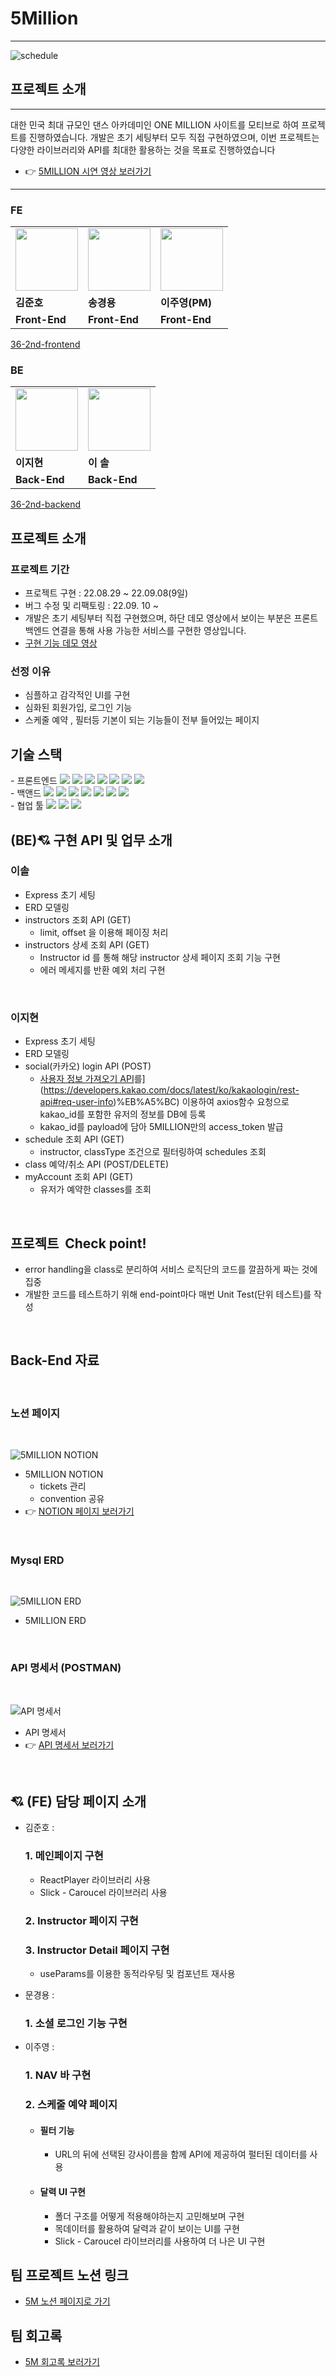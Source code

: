 # 5Million
--- 

![schedule](https://velog.velcdn.com/images/sharphand1/post/9bfab73f-d9d6-4d9d-b075-7b8ca8ef996c/image.png)

## 프로젝트 소개
---
대한 민국 최대 규모인 댄스 아카데미인 ONE MILLION 사이트를 모티브로 하여 프로젝트를 진행하였습니다.  개발은 초기 세팅부터 모두 직접 구현하였으며,  이번 프로젝트는 다양한 라이브러리와 API를 최대한 활용하는 것을 목표로 진행하였습니다
- &#128073; [5MILLION 시연 영상 보러가기](https://youtu.be/oFiMtcx96vc)

---

### FE
<table>
  <tr>
    <td>
      <a href="https://github.com/kimjuno97">
            <img src="https://ca.slack-edge.com/TH0U6FBTN-U03JHPL4GQJ-4d6154be5763-512" width="100px" />
        </a>
    </td>
    <td>
         <a href="https://github.com/strongsongky">
          	<img src="https://ca.slack-edge.com/TH0U6FBTN-U03JL5NKCHJ-192f4970c7ed-512" width="100px"/>
        </a>
    </td>
    <td>
      <a href="https://github.com/CodyMan0">
          	<img src="https://ca.slack-edge.com/TH0U6FBTN-U03JHMEQ02X-6cffc3092879-512" width="100px" />
        </a>
    </td>
  </tr>
  <tr>
    <td><b>김준호</b></td>
    <td><b>송경용</b></td>
    <td><b>이주영(PM)</b></td>
  </tr>
  <tr>
    <td><b>Front-End</b></td>
    <td><b>Front-End</b></td>
    <td><b>Front-End</b></td>
  </tr>
</table>

[36-2nd-frontend](https://github.com/wecode-bootcamp-korea/36-2nd-5MILLION-frontend)

### BE
<table>
  <tr>
    <td>
    	 <a href="https://github.com/LeeJ1Hyun">
          <img src="https://ca.slack-edge.com/TH0U6FBTN-U03JB5PFMML-843d4de54ab3-512" width="100px" />
        </a>
    </td>
    <td>
       <a href="https://github.com/isol78">
          <img src="https://ca.slack-edge.com/TH0U6FBTN-U03JJUNBB7G-cfc662a4b82c-512" width="100px" />
        </a>
    </td>
  </tr>
  <tr>
    <td><b>이지현</b></td>
    <td><b>이 솔</b></td>
  </tr>
  <tr>
    <td><b>Back-End</b></td>
    <td><b>Back-End</b></td>
  </tr>
</table>

[36-2nd-backend](https://github.com/wecode-bootcamp-korea/36-2nd-5MILLION-backend)


## 프로젝트 소개
### 프로젝트 기간

- 프로젝트 구현 : 22.08.29 ~ 22.09.08(9일)
- 버그 수정 및 리팩토링 : 22.09. 10 ~
- 개발은 초기 세팅부터 직접 구현했으며, 하단 데모 영상에서 보이는 부분은 프론트 백엔드 연결을 통해 사용 가능한 서비스를 구현한 영상입니다.
- [구현 기능 데모 영상]()

### 선정 이유
- 심플하고 감각적인 UI를 구현
- 심화된 회원가입, 로그인 기능
- 스케줄 예약 , 필터등 기본이 되는 기능들이 전부 들어있는 페이지



##  기술 스택
<div align=left>
- 프론트엔드 <img src="https://img.shields.io/badge/JavaScript-FFCA28?style=flat-square&logo=javascript&logoColor=white"/>
  <img src="https://img.shields.io/badge/React.js-58c3cc?style=flat-square&logo=React&logoColor=white"/>
  <img src="https://img.shields.io/badge/CRA-58c3cc?style=flat-square&logo=Create-React-App&logoColor=white"/>
  <img src="https://img.shields.io/badge/React Router Dom-gray?style=flat-square&logo=React-Router&logoColor=F6BB43"/>
  <img src="https://img.shields.io/badge/styled--components-DB7093?style=for-the-badge&logo=styled-components&logoColor=white"/>
  <img src="https://img.shields.io/badge/eslint-000066?style=flat-square&logo=eslint&logoColor=white"/>
  <img src="https://img.shields.io/badge/prettier-00CC00?style=flat-square&logo=eslint&logoColor=white"/>


<br>
- 백앤드 <img src="https://img.shields.io/badge/JavaScript-FFCA28?style=flat-square&logo=javascript&logoColor=white"/>
  <img src="https://img.shields.io/badge/Node.js-008000?style=flat-square&logo=Node.js&logoColor=white"/>
  <img src="https://img.shields.io/badge/Express-000080?style=flat-square&logo=Express&logoColor=white"/>
  <img src="https://img.shields.io/badge/ MySQL8.0-6441a5?style=flat-square&logo=MySQL&logoColor=white"/>
  <img src="https://img.shields.io/badge/Postman-F6BB43?style=flat-square&logo=Postman&logoColor=white"/>
  <img src="https://img.shields.io/badge/Bcrypt-F6BB43?style=flat-square&logo=Bcrypt&logoColor=white"/>
  <img src="https://img.shields.io/badge/JWT-F6BB43?style=flat-square&logo=JWT&logoColor=white"/>
<br>
 - 협업 툴 <img src="https://img.shields.io/badge/Notion-1c1c1c?style=flat-square&logo=Notion&logoColor=white"/> <img src="https://img.shields.io/badge/Slack-553830?style=flat-square&logo=Slack&logoColor=white"/> <img src="https://img.shields.io/badge/Gather-8B00F?style=flat-square&logo=Gather&logoColor=white"/>

</div>


## (BE)💘 구현 API 및 업무 소개

### 이솔
- Express 초기 세팅
- ERD 모델링
- instructors 조회 API (GET)
  - limit, offset 을 이용해 페이징 처리
- instructors 상세 조회 API (GET)
  - Instructor id 를 통해 해당 instructor 상세 페이지 조회 기능 구현
  - 에러 메세지를 반환 예외 처리 구현

<br/>

### 이지현
- Express 초기 세팅
- ERD 모델링
- social(카카오) login API (POST)
  - [사용자 정보 가져오기 API]([https://developers.kakao.com/docs/latest/ko/kakaologin/rest-api#req-user-info)를](https://developers.kakao.com/docs/latest/ko/kakaologin/rest-api#req-user-info)%EB%A5%BC) 이용하여 axios함수 요청으로 kakao_id를 포함한 유저의 정보를 DB에 등록
  - kakao_id를 payload에 담아 5MILLION만의 access_token 발급 
- schedule 조회 API (GET)
  - instructor, classType 조건으로 필터링하여 schedules 조회
- class 예약/취소 API (POST/DELETE)
- myAccount 조회 API (GET)
  - 유저가 예약한 classes를 조회

<br/>

## 프로젝트  Check point!

- error handling을 class로 분리하여 서비스 로직단의 코드를 깔끔하게 짜는 것에 집중  
- 개발한 코드를 테스트하기 위해 end-point마다 매번 Unit Test(단위 테스트)를 작성

<br/>

## Back-End 자료

<br/>

### 노션 페이지

<br/>

![5MILLION NOTION](https://velog.velcdn.com/images/nextlinehappy516/post/683606f8-d8e1-4316-85e5-5d3d8d7ca756/image.png)

- 5MILLION NOTION
  - tickets 관리
  - convention 공유  
- &#128073; [NOTION 페이지 보러가기](https://www.notion.so/5MILLION-44f8de800da145ecb6304292d14df0e1)

<br/>

### Mysql ERD

<br/>

![5MILLION ERD](https://velog.velcdn.com/images/nextlinehappy516/post/b1dc6961-8d32-483a-adaf-39baa9dcf28e/image.png)

- 5MILLION ERD

<br/>

### API 명세서 (POSTMAN)

<br/>

![API 명세서](https://velog.velcdn.com/images/nextlinehappy516/post/83ecbed7-32b8-4c68-bd02-49de5b4c68c1/image.png)

- API 명세서  
- &#128073; [API 명세서 보러가기](https://documenter.getpostman.com/view/22697866/VV4xuvL2#0cc2f620-598b-47bb-a228-a5636c2291d8)

<br/>

## 💘 (FE) 담당 페이지 소개 
- 김준호 : 
   ### 1. 메인페이지 구현
   
   - ReactPlayer 라이브러리 사용
   - Slick - Caroucel 라이브러리 사용

   ### 2. Instructor 페이지 구현
   
   ### 3. Instructor Detail 페이지 구현
   
   - useParams를 이용한 동적라우팅 및 컴포넌트 재사용
  
- 문경용 : 
   ### 1. 소셜 로그인 기능 구현
   
- 이주영 :
  
  ### 1. NAV 바 구현
  
  ### 2. 스케줄 예약 페이지
  
  - #### 필터 기능
    - URL의 뒤에 선택된 강사이름을 함께 API에 제공하여 펄터된 데이터를 사용

  - #### 달력 UI 구현
    - 폴더 구조를 어떻게 적용해야하는지 고민해보며 구현
    - 목데이터를 활용하여 달력과 같이 보이는 UI를 구현
    - Slick - Caroucel 라이브러리를 사용하여 더 나은 UI 구현

  
  


## 팀 프로젝트 노션 링크 
 - [5M 노션 페이지로 가기](https://wecode.notion.site/5MILLION-44f8de800da145ecb6304292d14df0e1)


## 팀 회고록 
- [5M 회고록 보러가기](https://wecode.notion.site/e50db6e5582843dba49c6d3aee6af41a)
